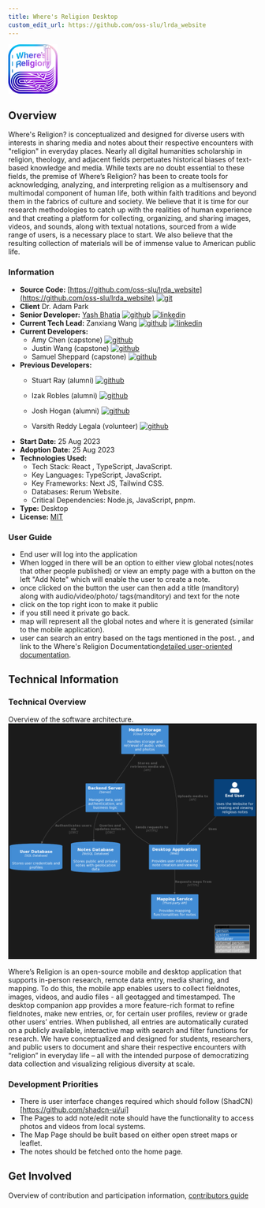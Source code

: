 ```yaml
---
title: Where's Religion Desktop
custom_edit_url: https://github.com/oss-slu/lrda_website
---
```


![Alt](100x100.png) 

## Overview

Where's Religion? is conceptualized and designed for diverse users with interests in sharing media and notes about their respective encounters with "religion" in everyday places. Nearly all digital humanities scholarship in religion, theology, and adjacent fields perpetuates historical biases of text-based knowledge and media. While texts are no doubt essential to these fields, the premise of Where’s Religion? has been to create tools for acknowledging, analyzing, and interpreting religion as a multisensory and multimodal component of human life, both within faith traditions and beyond them in the fabrics of culture and society. We believe that it is time for our research methodologies to catch up with the realities of human experience and that creating a platform for collecting, organizing, and sharing images, videos, and sounds, along with textual notations, sourced from a wide range of users, is a necessary place to start. We also believe that the resulting collection of materials will be of immense value to American public life.

### Information

- **Source Code:** [https://github.com/oss-slu/lrda_website](https://github.com/oss-slu/lrda_website) [<img src="/img/git-alt.svg" alt="git" width="25" height="25" />](https://github.com/oss-slu/lrda_website)
- **Client** Dr. Adam Park
- **Senior Developer:** [Yash Bhatia](https://yashb196.github.io/yashb196/) [<img src="/img/github.svg" alt="github" width="25" height="25" />](https://github.com/yashb196) [<img src="/img/linkedin.svg" alt="linkedin" width="25" height="25" />](https://www.linkedin.com/in/yashbhatia238/)
- **Current Tech Lead:** Zanxiang Wang [<img src="/img/github.svg" alt="github" width="25" height="25" />](https://github.com/BaloneyBoy97) [<img src="/img/linkedin.svg" alt="linkedin" width="25" height="25" />](https://www.linkedin.com/in/zanxiang-wang-352b112a0/)
- **Current Developers:**
  - Amy Chen (capstone) [<img src="/img/github.svg" alt="github" width="25" height="25" />](https://github.com/amychen108)
  - Justin Wang (capstone) [<img src="/img/github.svg" alt="github" width="25" height="25" />](https://github.com/jwang-101)
   - Samuel Sheppard (capstone) [<img src="/img/github.svg" alt="github" width="25" height="25" />](https://github.com/sesheppard)
- **Previous Developers:**
  - Stuart Ray (alumni) [<img src="/img/github.svg" alt="github" width="25" height="25" />](https://github.com/Stuartwastaken)
  - Izak Robles (alumni) [<img src="/img/github.svg" alt="github" width="25" height="25" />](https://github.com/izakrobles)
  - Josh Hogan (alumni) [<img src="/img/github.svg" alt="github" width="25" height="25" />](https://github.com/Josh-Hogan-87)

  - Varsith Reddy Legala (volunteer) [<img src="/img/github.svg" alt="github" width="25" height="25" />](https://github.com/VarsithReddyLegala)
- **Start Date:** 25 Aug 2023
- **Adoption Date:** 25 Aug 2023
- **Technologies Used:** 
  - Tech Stack:  React , TypeScript, JavaScript​​.
  - Key Languages: TypeScript, JavaScript​​​​.
  - Key Frameworks: Next JS, Tailwind CSS​.
  - Databases: Rerum Website​.
  - Critical Dependencies: Node.js, JavaScript, pnpm​​​​​​.
- **Type:** Desktop
- **License:** [MIT](https://opensource.org/license/mit/)

### User Guide

- End user will log into the application 
- When logged in there will be an option to either view global notes(notes that other people published) or view an empty page with a button on the left "Add Note" which will enable the user to create a note.
- once clicked on the button the user can then add a title (manditory) along with audio/video/photo/ tags(manditory) and text for the note 
- click on the top right icon to make it public
- if you still need it private go back.
- map will represent all the global notes and where it is generated (similar to the mobile application).
- user can search an entry based on the tags mentioned in the post.
, and link to the Where's Religion Documentation[detailed user-oriented documentation](https://github.com/oss-slu/lrda_website/blob/main/README.md).

## Technical Information

### Technical Overview

Overview of the software architecture.
![Software Architecture](architecture.png)

Where’s Religion is an open-source mobile and desktop application that supports in-person research, remote data entry, media sharing, and mapping. To do this, the mobile app enables users to collect fieldnotes, images, videos, and audio files - all geotagged and timestamped. The desktop companion app provides a more feature-rich format to refine fieldnotes, make new entries, or, for certain user profiles, review or grade other users’ entries. When published, all entries are automatically curated on a publicly available, interactive map with search and filter functions for research. We have conceptualized and designed for students, researchers, and public users to document and share their respective encounters with “religion” in everyday life – all with the intended purpose of democratizing data collection and visualizing religious diversity at scale.

### Development Priorities

- There is user interface changes required which should follow (ShadCN)[https://github.com/shadcn-ui/ui]
- The Pages to add note/edit note should have the functionality to access photos and videos from local systems.
- The Map Page should be built based on either open street maps or leaflet.
- The notes should be fetched onto the home page.

## Get Involved

Overview of contribution and participation information, [contributors guide](https://github.com/oss-slu/lrda_website/blob/main/README.md)
